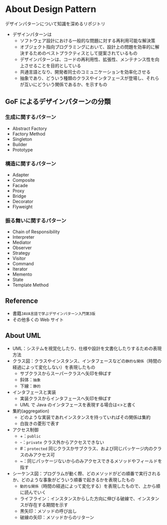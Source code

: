 # About Design Pattern

デザインパターンについて知識を深めるリポジトリ

- デザインパターンは
  - ソフトウェア設計における一般的な問題に対する再利用可能な解決策
  - オブジェクト指向プログラミングにおいて、設計上の問題を効率的に解決するためのベストプラクティスとして提案されているもの
  - デザインパターンは、コードの再利用性、拡張性、メンテナンス性を向上させることを目的としている
  - 共通言語となり、開発者同士のコミュニケーションを効率化させる
  - 抽象であり、どういう種類のクラスやインタフェースが登場し、それらが互いにどういう関係であるか、を示すもの

## GoF によるデザインパターンの分類

### 生成に関するパターン

- Abstract Factory
- Factory Method
- Singleton
- Builder
- Prototype

### 構造に関するパターン

- Adapter
- Composite
- Facade
- Proxy
- Bridge
- Decorator
- Flyweight

### 振る舞いに関するパターン

- Chain of Responsibility
- Interpreter
- Mediator
- Observer
- Strategy
- Visitor
- Command
- Iterator
- Memento
- State
- Template Method

## Reference

- 書籍`JAVA言語で学ぶデザインパターン入門第3版`
- その他多くの Web サイト

## About UML

- UML：システムを視覚化したり、仕様や設計を文書化したりするための表現方法
- クラス図：クラスやインスタンス、インタフェースなどの`静的な関係`（時間の経過によって変化しない）を表現したもの
  - サブクラスからスーパークラスへ矢印を伸ばす
  - 斜体：`抽象`
  - 下線：`静的`
- インタフェースと実装
  - 実装クラスからインタフェースへ矢印を伸ばす
  - UML で Java のインタフェースを表現する場合は<<interface>>と書く
- 集約(aggregation)
  - どのような実装であれインスタンスを持っていればその関係は集約
  - 白抜きの菱形で表す
- アクセス制御
  - +：`public`
  - -：`private` クラス外からアクセスできない
  - #：`protected` 同じクラスかサブクラス、および同じパッケージ内のクラスのみアクセス可
  - ~：同じパッケージないからのみアクセスできるメソッドやフィールドを指す
- シーケンス図：プログラムが動く際、どのメソッドがどの順番で実行されるか、どのような事象がどういう順番で起きるかを表現したもの
  - `動的な関係`（時間の経過によって変化する）を表現したもので、上から順に読んでいく
  - ライフライン：インスタンスからした方向に伸びる破線で、インスタンスが存在する期間を示す
  - 黒矢印：メソッドの呼び出し
  - 破線の矢印：メソッドからのリターン

